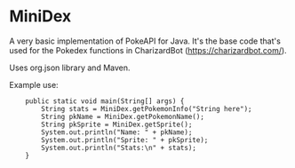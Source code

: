 # MiniDex
A very basic implementation of PokeAPI for Java.
It's the base code that's used for the Pokedex functions in CharizardBot (https://charizardbot.com/).

Uses org.json library and Maven.

Example use:

```
	public static void main(String[] args) {
		String stats = MiniDex.getPokemonInfo("String here");
		String pkName = MiniDex.getPokemonName();
		String pkSprite = MiniDex.getSprite();
		System.out.println("Name: " + pkName);
		System.out.println("Sprite: " + pkSprite);
		System.out.println("Stats:\n" + stats);
	}
```
